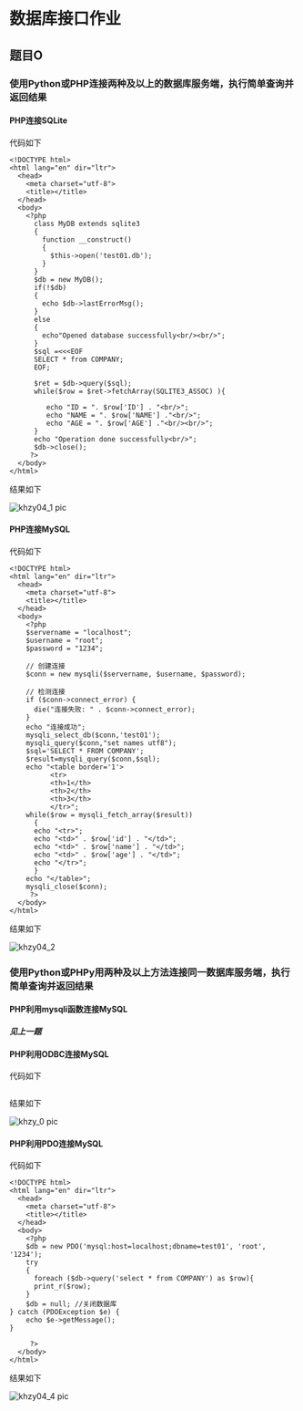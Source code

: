 # 数据库接口作业

## 题目O

### 使用Python或PHP连接两种及以上的数据库服务端，执行简单查询并返回结果

#### PHP连接SQLite

代码如下

```
<!DOCTYPE html>
<html lang="en" dir="ltr">
  <head>
    <meta charset="utf-8">
    <title></title>
  </head>
  <body>
    <?php
      class MyDB extends sqlite3
      {
        function __construct()
        {
          $this->open('test01.db');
        }
      }
      $db = new MyDB();
      if(!$db)
      {
        echo $db->lastErrorMsg();
      }
      else
      {
        echo"Opened database successfully<br/><br/>";
      }
      $sql =<<<EOF
      SELECT * from COMPANY;
      EOF;

      $ret = $db->query($sql);
      while($row = $ret->fetchArray(SQLITE3_ASSOC) ){

         echo "ID = ". $row['ID'] . "<br/>";
         echo "NAME = ". $row['NAME'] ."<br/>";
         echo "AGE = ". $row['AGE'] ."<br/><br/>";
      }
      echo "Operation done successfully<br/>";
      $db->close();
     ?>
  </body>
</html>
```
结果如下

![khzy04_1 pic](https://github.com/JayKay7812/Database-Theory/blob/master/课后作业04/image/khzy04_1.png)

#### PHP连接MySQL

代码如下

```
<!DOCTYPE html>
<html lang="en" dir="ltr">
  <head>
    <meta charset="utf-8">
    <title></title>
  </head>
  <body>
    <?php
    $servername = "localhost";
    $username = "root";
    $password = "1234";

    // 创建连接
    $conn = new mysqli($servername, $username, $password);

    // 检测连接
    if ($conn->connect_error) {
      die("连接失败: " . $conn->connect_error);
    }
    echo "连接成功";
    mysqli_select_db($conn,'test01');
    mysqli_query($conn,"set names utf8");
    $sql='SELECT * FROM COMPANY';
    $result=mysqli_query($conn,$sql);
    echo "<table border='1'>
          <tr>
          <th>1</th>
          <th>2</th>
          <th>3</th>
          </tr>";
    while($row = mysqli_fetch_array($result))
      {
      echo "<tr>";
      echo "<td>" . $row['id'] . "</td>";
      echo "<td>" . $row['name'] . "</td>";
      echo "<td>" . $row['age'] . "</td>";
      echo "</tr>";
      }
    echo "</table>";
    mysqli_close($conn);
     ?>
  </body>
</html>
```

结果如下

![khzy04_2](https://github.com/JayKay7812/Database-Theory/blob/master/课后作业04/image/khzy04_2.png)


### 使用Python或PHPy用两种及以上方法连接同一数据库服务端，执行简单查询并返回结果

#### PHP利用mysqli函数连接MySQL

***见上一题***

#### PHP利用ODBC连接MySQL

代码如下

```

```

结果如下

![khzy_0 pic]()

#### PHP利用PDO连接MySQL

代码如下

```
<!DOCTYPE html>
<html lang="en" dir="ltr">
  <head>
    <meta charset="utf-8">
    <title></title>
  </head>
  <body>
    <?php
    $db = new PDO('mysql:host=localhost;dbname=test01', 'root', '1234');
    try
    {
      foreach ($db->query('select * from COMPANY') as $row){
      print_r($row);
    }
    $db = null; //关闭数据库
} catch (PDOException $e) {
    echo $e->getMessage();
}

     ?>
  </body>
</html>

```

结果如下

![khzy04_4 pic](https://github.com/JayKay7812/Database-Theory/blob/master/课后作业04/image/khzy04_4.png)

